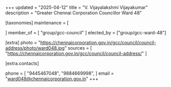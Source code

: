 +++
updated = "2025-04-12"
title = "V. Vijayalakshmi Vijayakumar"
description = "Greater Chennai Corporation Councillor Ward 48"

[taxonomies]
maintenance = [

]
member_of = [
    "group/gcc-council"
]
elected_by = ["group/gcc-ward-48"]

[extra]
photo = "https://chennaicorporation.gov.in/gcc/council/council-address/photo/ward048.jpg"
sources = [
    "https://chennaicorporation.gov.in/gcc/council/council-address/"
]

[extra.contacts]

phone = [
    "9445467048",
    "9884669998",
    ]
email = "ward048@chennaicorporation.gov.in"
+++
